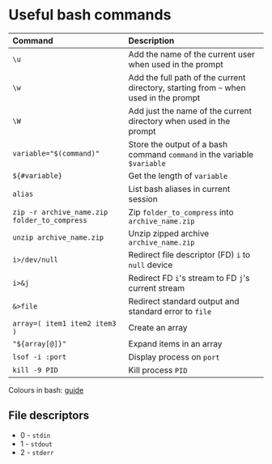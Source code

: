 # Useful bash commands
| Command | Description |
| :------ | :---------- |
| `\u` | Add the name of the current user when used in the prompt |
| `\w` | Add the full path of the current directory, starting from `~` when used in the prompt |
| `\W` | Add just the name of the current directory when used in the prompt |
| `variable="$(command)"` | Store the output of a bash command `command` in the variable `$variable`
| `${#variable}` | Get the length of `variable` |
| `alias` | List bash aliases in current session |
| `zip -r archive_name.zip folder_to_compress` | Zip `folder_to_compress` into `archive_name.zip` |
| `unzip archive_name.zip` | Unzip zipped archive `archive_name.zip` |
| `i>/dev/null` | Redirect file descriptor (FD) `i` to `null` device |
| `i>&j` | Redirect FD `i`'s stream to FD `j`'s current stream |
| `&>file` | Redirect standard output and standard error to `file` |
| `array=( item1 item2 item3 )` | Create an array |
| `"${array[@]}"` | Expand items in an array |
| `lsof -i :port` | Display process on `port` |
| `kill -9 PID` | Kill process `PID` |

Colours in bash: [guide](https://gist.github.com/vratiu/9780109)

## File descriptors
* 0 - `stdin`
* 1 - `stdout`
* 2 - `stderr`
